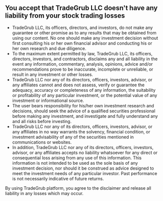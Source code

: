 ## You accept that TradeGrub LLC doesn't have any liability from your stock trading losses
	
- TradeGrub LLC, its officers, directors, and investors, do not make any guarantee or other promise as to any results that may be obtained from using our content. No one should make any investment decision without first consulting his or her own financial advisor and conducting his or her own research and due diligence.
- To the maximum extent permitted by law, TradeGrub LLC, its officers, directors, investors, and contractors, disclaims any and all liability in the event any information, commentary, analysis, opinions, advice and/or recommendations prove to be inaccurate, incomplete or unreliable, or result in any investment or other losses.
- TradeGrub LLC nor any of its directors, officers, investors, advisor, or any affiliates cannot and does not assess, verify or guarantee the adequacy, accuracy or completeness of any information, the suitability or profitability of any particular investment, or the potential value of any investment or informational source. 
- The user bears responsibility for his/her own investment research and decisions, should seek the advice of a qualified securities professional before making any investment, and investigate and fully understand any and all risks before investing. 
- TradeGrub LLC nor any of its directors, officers, investors, advisor, or any affiliates in no way warrants the solvency, financial condition, or investment advisability of any of the securities mentioned in communications or websites. 
- In addition, TradeGrub LLC nor any of its directors, officers, investors, advisor, or any affiliates accepts no liability whatsoever for any direct or consequential loss arising from any use of this information. This information is not intended to be used as the sole basis of any investment decision, nor should it be construed as advice designed to meet the investment needs of any particular investor. Past performance is not necessarily indicative of future returns.
	
By using TradeGrub platform, you agree to the disclaimer and release all liability in any losses which may occur.
